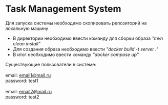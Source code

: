 # Task Management System
Для запуска системы необходимо скопировать репозиторий на локальную машину
<br>
* В директории необходимо ввести команду для сборки образа *"mvn clean install"*
* Для создания образа необходимо ввести *"docker build -t server ."*
* В итог необходимо ввести команду *"docker compose up"*


Существующие пользователи в системе:
<br>
<br>
email: email1@mail.ru
<br>
password: test1
<br>
<br>
email: email2@mail.ru
<br>
password: test2